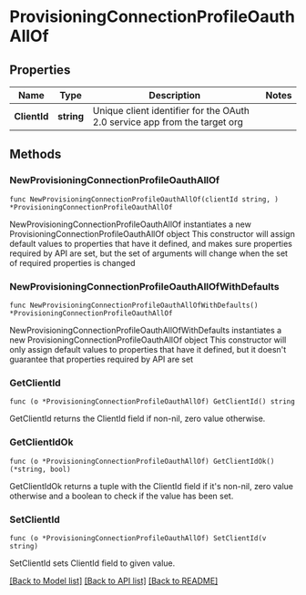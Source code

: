 # ProvisioningConnectionProfileOauthAllOf

## Properties

Name | Type | Description | Notes
------------ | ------------- | ------------- | -------------
**ClientId** | **string** | Unique client identifier for the OAuth 2.0 service app from the target org | 

## Methods

### NewProvisioningConnectionProfileOauthAllOf

`func NewProvisioningConnectionProfileOauthAllOf(clientId string, ) *ProvisioningConnectionProfileOauthAllOf`

NewProvisioningConnectionProfileOauthAllOf instantiates a new ProvisioningConnectionProfileOauthAllOf object
This constructor will assign default values to properties that have it defined,
and makes sure properties required by API are set, but the set of arguments
will change when the set of required properties is changed

### NewProvisioningConnectionProfileOauthAllOfWithDefaults

`func NewProvisioningConnectionProfileOauthAllOfWithDefaults() *ProvisioningConnectionProfileOauthAllOf`

NewProvisioningConnectionProfileOauthAllOfWithDefaults instantiates a new ProvisioningConnectionProfileOauthAllOf object
This constructor will only assign default values to properties that have it defined,
but it doesn't guarantee that properties required by API are set

### GetClientId

`func (o *ProvisioningConnectionProfileOauthAllOf) GetClientId() string`

GetClientId returns the ClientId field if non-nil, zero value otherwise.

### GetClientIdOk

`func (o *ProvisioningConnectionProfileOauthAllOf) GetClientIdOk() (*string, bool)`

GetClientIdOk returns a tuple with the ClientId field if it's non-nil, zero value otherwise
and a boolean to check if the value has been set.

### SetClientId

`func (o *ProvisioningConnectionProfileOauthAllOf) SetClientId(v string)`

SetClientId sets ClientId field to given value.



[[Back to Model list]](../README.md#documentation-for-models) [[Back to API list]](../README.md#documentation-for-api-endpoints) [[Back to README]](../README.md)


